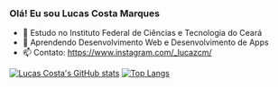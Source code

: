 ### Olá! Eu sou Lucas Costa Marques

- 🔭 Estudo no Instituto Federal de Ciências e Tecnologia do Ceará
- 🌱 Aprendendo Desenvolvimento Web e Desenvolvimento de Apps
- 📫 Contato: https://www.instagram.com/_lucazcm/


[![Lucas Costa's GitHub stats](https://github-readme-stats.vercel.app/api?username=LucasCostaMrq&hide=issues&icons=true&theme=tokyonight)](https://github.com/LucasCostaMrq/github-readme-stats)
[![Top Langs](https://github-readme-stats.vercel.app/api/top-langs/?username=LucasCostaMrq&layout=compact&theme=tokyonight)](https://github.com/LucasCostaMrq/github-readme-stats)
